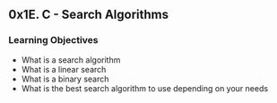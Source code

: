 ## 0x1E. C - Search Algorithms

### Learning Objectives
* What is a search algorithm
* What is a linear search
* What is a binary search
* What is the best search algorithm to use depending on your needs
